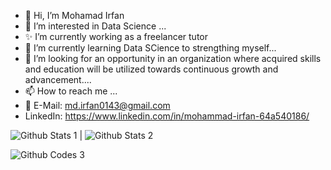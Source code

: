 - 👋 Hi, I’m Mohamad Irfan
- 👀 I’m interested in Data Science ...
- ✨ I’m currently working as a freelancer tutor
- 🌱 I’m currently learning Data SCience to strengthing myself...
- 💞️ I’m looking for an opportunity in an organization where acquired skills and education will be utilized towards continuous growth and advancement....
- 📫 How to reach me ...
- 📧 E-Mail: md.irfan0143@gmail.com
- LinkedIn: https://www.linkedin.com/in/mohammad-irfan-64a540186/
<!---
irfan7210/irfan7210 is a ✨ special ✨ repository because its `README.md` (this file) appears on your GitHub profile.
You can click the Preview link to take a look at your changes.
--->
![Github Stats 1](https://github-readme-streak-stats.herokuapp.com/?user=irfan7210) | ![Github Stats 2](https://github-readme-stats.vercel.app/api?username=irfan7210)

![Github Codes 3](https://github-readme-stats.vercel.app/api/top-langs/?username=irfan7210)
